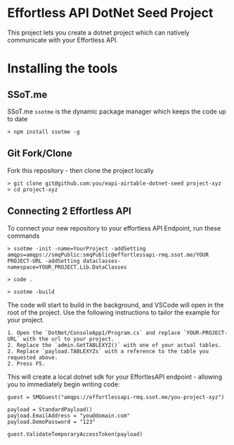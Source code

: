 # Effortless API DotNet Seed Project

This project lets you create a dotnet project which can natively
communicate with your Effortless API.

# Installing the tools

## SSoT.me 
SSoT.me `ssotme` is the dynamic package manager which keeps the code up to date

    > npm install ssotme -g

## Git Fork/Clone
Fork this repository - then clone the project locally


    > git clone git@github.com:you/eapi-airtable-dotnet-seed project-xyz
    > cd project-xyz


## Connecting 2 Effortless API

To connect your new repository to your effortless API Endpoint, run these commands

    > ssotme -init -name=YourProject -addSetting amqps=amqps://smqPublic:smqPublic@effortlessapi-rmq.ssot.me/YOUR PROJECT-URL -addSetting dataclasses-namespace=YOUR_PROJECT.Lib.DataClasses

    > code .

    > ssotme -build

The code will start to build in the background, and VSCode will open in the root of the project. 
Use the following instructions to tailor the example for your project.

    1. Open the `DotNet/ConsoleApp1/Program.cs` and replace `YOUR-PROJECT-URL` with the url to your project.
    2. Replace the `admin.GetTABLEXYZ()` with one of your actual tables.  
    2. Replace `payload.TABLEXYZs` with a reference to the table you requested above.
    2. Press F5.

This will create a local dotnet sdk for your EffortlesAPI endpoint - allowing you to immediately begin writing code:

    guest = SMQGuest("amqps://effortlessapi-rmq.ssot.me/you-project-xyz")

    payload = StandardPayload()
    payload.EmailAddress = "you@domain.com"
    payload.DemoPassword = "123"

    guest.ValidateTemporaryAccessToken(payload)
